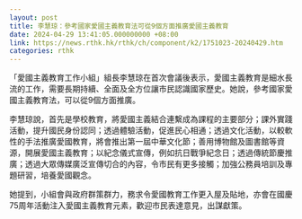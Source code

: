 ```yaml
---
layout: post
title: 李慧琼：參考國家愛國主義教育法可從9個方面推廣愛國主義教育
date: 2024-04-29 13:41:05.000000000 +08:00
link: https://news.rthk.hk/rthk/ch/component/k2/1751023-20240429.htm
categories: rthk
---
```


「愛國主義教育工作小組」組長李慧琼在首次會議後表示，愛國主義教育是細水長流的工作，需要長期持續、全面及全方位讓市民認識國家歷史。她說，參考國家愛國主義教育法，可以從9個方面推廣。

李慧琼說，首先是學校教育，將愛國主義結合連繫成為課程的主要部分；課外實踐活動，提升國民身份認同；透過體驗活動，促進民心相通；透過文化活動，以較軟性的手法推廣愛國教育，將會推出第一屆中華文化節；善用博物館及圖書館等資源，開展愛國主義教育；以紀念儀式宣傳，例如抗日戰爭紀念日；透過傳統節慶推廣；透過大眾傳媒廣泛宣傳切合的內容，令市民有更多接觸；加強公務員培訓及專題研習，培養愛國觀念。

她提到，小組會與政府群策群力，務求令愛國教育工作更入屋及貼地，亦會在國慶75周年活動注入愛國主義教育元素，歡迎市民表達意見，出謀獻策。
